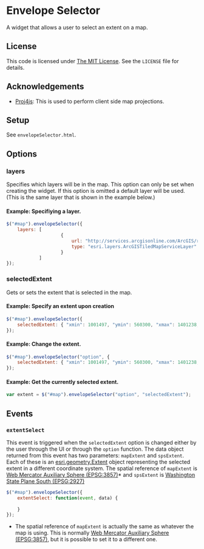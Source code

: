 ﻿Envelope Selector
=================

A widget that allows a user to select an extent on a map.

## License ##
This code is licensed under [The MIT License](http://opensource.org/licenses/MIT).  See the `LICENSE` file for details.

## Acknowledgements ##
* [Proj4js](https://github.com/bewest/proj4js): This is used to perform client side map projections.

## Setup ##
See `envelopeSelector.html`.

## Options ##

### layers ###
Specifies which layers will be in the map.  This option can only be set when creating the widget.  If this option is omitted a default layer will be used. (This is the same layer that is shown in the example below.)

#### Example: Specifiying a layer. ####
```javascript
$("#map").envelopeSelector({
	layers: [
					{
						url: "http://services.arcgisonline.com/ArcGIS/rest/services/World_Street_Map/MapServer/",
						type: "esri.layers.ArcGISTiledMapServiceLayer"
					}
			]
});
```

### selectedExtent ###
Gets or sets the extent that is selected in the map.

#### Example: Specify an extent upon creation ####
```javascript
$("#map").envelopeSelector({
	selectedExtent: { "xmin": 1001497, "ymin": 560300, "xmax": 1401238, "ymax": 872293, "spatialReference": { "wkid": 2927} }
});
```

#### Example: Change the extent. ####
```javascript
$("#map").envelopeSelector("option", {
	selectedExtent: { "xmin": 1001497, "ymin": 560300, "xmax": 1401238, "ymax": 872293, "spatialReference": { "wkid": 2927} }
});
```

#### Example: Get the currently selected extent. ####
```javascript
var extent = $("#map").envelopeSelector("option", "selectedExtent");
```

## Events ##

### `extentSelect` ###
This event is triggered when the `selectedExtent` option is changed either by the user through the UI or through the `option` function.
The data object returned from this event has two parameters: `mapExtent` and `spsExtent`.  Each of these is an [esri.geometry.Extent] object representing the selected extent in a different coordinate system.
The spatial reference of `mapExtent` is [Web Mercator Auxiliary Sphere (EPSG:3857)]* and `spsExtent` is [Washington State Plane South (EPSG:2927)]
```javascript
$("#map").envelopeSelector({
	extentSelect: function(event, data) {
		
	}
});
```

* The spatial reference of `mapExtent` is actually the same as whatever the map is using.  This is normally [Web Mercator Auxiliary Sphere (EPSG:3857)], but it is possible to set it to a different one.

[esri.geometry.Extent]:(http://help.arcgis.com/en/webapi/javascript/arcgis/help/jsapi_start.htm#jsapi/extent.htm)
[Washington State Plane South (EPSG:2927)]:(http://spatialreference.org/ref/epsg/2927/)
[Web Mercator Auxiliary Sphere (EPSG:3857)]:(http://spatialreference.org/ref/sr-org/7483/)